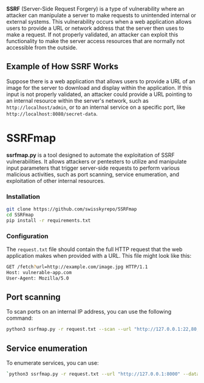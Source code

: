 **SSRF** (Server-Side Request Forgery) is a type of vulnerability where an attacker can manipulate a server to make requests to unintended internal or external systems. This vulnerability occurs when a web application allows users to provide a URL or network address that the server then uses to make a request. If not properly validated, an attacker can exploit this functionality to make the server access resources that are normally not accessible from the outside.

## Example of How SSRF Works

Suppose there is a web application that allows users to provide a URL of an image for the server to download and display within the application. If this input is not properly validated, an attacker could provide a URL pointing to an internal resource within the server's network, such as `http://localhost/admin`, or to an internal service on a specific port, like `http://localhost:8080/secret-data`.
# SSRFmap
**ssrfmap.py** is a tool designed to automate the exploitation of SSRF vulnerabilities. It allows attackers or pentesters to utilize and manipulate input parameters that trigger server-side requests to perform various malicious activities, such as port scanning, service enumeration, and exploitation of other internal resources.
### Installation 
```bash
git clone https://github.com/swisskyrepo/SSRFmap
cd SSRFmap
pip install -r requirements.txt
```
### Configuration
The `request.txt` file should contain the full HTTP request that the web application makes when provided with a URL. This file might look like this:
```bash
GET /fetch?url=http://example.com/image.jpg HTTP/1.1
Host: vulnerable-app.com
User-Agent: Mozilla/5.0
```
## Port scanning
To scan ports on an internal IP address, you can use the following command:
```bash
python3 ssrfmap.py -r request.txt --scan --url "http://127.0.0.1:22,80,443"
```
## Service enumeration
To enumerate services, you can use:
```bash
`python3 ssrfmap.py -r request.txt --url "http://127.0.0.1:8000" --data`
```